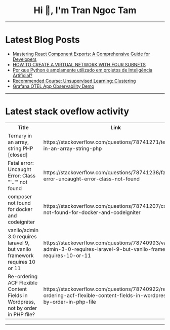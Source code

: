 <h1 align="center">Hi 👋, I'm Tran Ngoc Tam</h1>

---

# Latest Blog Posts 
<!-- BLOG-POST-LIST:START -->
- [Mastering React Component Exports: A Comprehensive Guide for Developers](https://dev.to/ayon_ssp/mastering-react-component-exports-a-comprehensive-guide-for-developers-2553)
- [HOW TO CREATE A VIRTUAL NETWORK WITH FOUR SUBNETS](https://dev.to/phillip_ajifowobaje_68724/how-to-create-a-virtual-network-with-four-subnets-2ph6)
- [Por que Python é amplamente utilizado em projetos de Inteligência Artificial?](https://dev.to/programadriano/por-que-python-e-amplamente-utilizado-em-projetos-de-inteligencia-artificial-3nob)
- [Recommended Course: Unsupervised Learning: Clustering](https://dev.to/labex/recommended-course-unsupervised-learning-clustering-2m99)
- [Grafana OTEL App Observability Demo](https://dev.to/networkandcode/grafana-otel-app-observability-demo-552j)
<!-- BLOG-POST-LIST:END -->

---

# Latest stack oveflow activity
<table>
  <tr><th>Title</th><th>Link</th></tr>
  <!-- STACKOVERFLOW:START --><tr><td>Ternary in an array, string PHP [closed]</td><td>https://stackoverflow.com/questions/78741271/ternary-in-an-array-string-php</td></tr><tr><td>Fatal error: Uncaught Error: Class &quot;&#39;..&#39;&quot; not found</td><td>https://stackoverflow.com/questions/78741238/fatal-error-uncaught-error-class-not-found</td></tr><tr><td>composer not found for docker and codeigniter</td><td>https://stackoverflow.com/questions/78741207/composer-not-found-for-docker-and-codeigniter</td></tr><tr><td>vanilo/admin 3.0 requires laravel 9, but vanilo framework requires 10 or 11</td><td>https://stackoverflow.com/questions/78740993/vanilo-admin-3-0-requires-laravel-9-but-vanilo-framework-requires-10-or-11</td></tr><tr><td>Re-ordering ACF Flexible Content Fields in Wordpress, not by order in PHP file?</td><td>https://stackoverflow.com/questions/78740922/re-ordering-acf-flexible-content-fields-in-wordpress-not-by-order-in-php-file</td></tr><!-- STACKOVERFLOW:END -->
</table>

---



